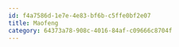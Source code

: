 ```yaml
---
id: f4a7586d-1e7e-4e83-bf6b-c5ffe0bf2e07
title: Maofeng
category: 64373a78-908c-4016-84af-c09666c8704f
---
```


